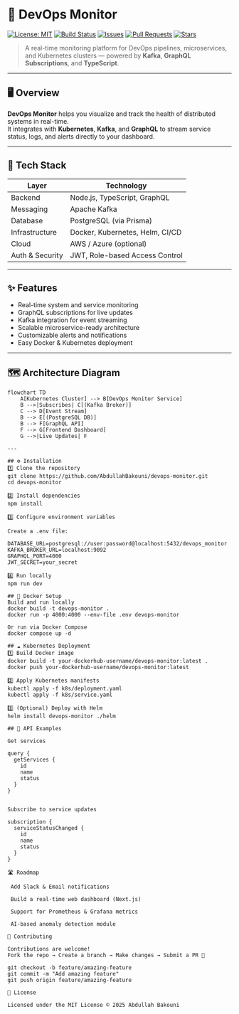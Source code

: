 # 🚀 DevOps Monitor

[![License: MIT](https://img.shields.io/badge/License-MIT-blue.svg)](#license)
[![Build Status](https://img.shields.io/github/actions/workflow/status/AbdullahBakouni/devops-monitor/ci.yml?branch=main)]()
[![Issues](https://img.shields.io/github/issues/AbdullahBakouni/devops-monitor)]()
[![Pull Requests](https://img.shields.io/github/issues-pr/AbdullahBakouni/devops-monitor)]()
[![Stars](https://img.shields.io/github/stars/AbdullahBakouni/devops-monitor?style=social)]()

> A real-time monitoring platform for DevOps pipelines, microservices, and Kubernetes clusters — powered by **Kafka**, **GraphQL Subscriptions**, and **TypeScript**.

---

## 🖥️ Overview

**DevOps Monitor** helps you visualize and track the health of distributed systems in real-time.  
It integrates with **Kubernetes**, **Kafka**, and **GraphQL** to stream service status, logs, and alerts directly to your dashboard.

---

## 🧱 Tech Stack

| Layer | Technology |
|-------|-------------|
| Backend | Node.js, TypeScript, GraphQL |
| Messaging | Apache Kafka |
| Database | PostgreSQL (via Prisma) |
| Infrastructure | Docker, Kubernetes, Helm, CI/CD |
| Cloud | AWS / Azure (optional) |
| Auth & Security | JWT, Role-based Access Control |

---

## ✨ Features

- Real-time system and service monitoring  
- GraphQL subscriptions for live updates  
- Kafka integration for event streaming  
- Scalable microservice-ready architecture  
- Customizable alerts and notifications  
- Easy Docker & Kubernetes deployment  

---

## 🗺️ Architecture Diagram

```mermaid
flowchart TD
    A[Kubernetes Cluster] --> B[DevOps Monitor Service]
    B -->|Subscribes| C[(Kafka Broker)]
    C --> D[Event Stream]
    B --> E[(PostgreSQL DB)]
    B --> F[GraphQL API]
    F --> G[Frontend Dashboard]
    G -->|Live Updates| F

---

## ⚙️ Installation
1️⃣ Clone the repository
git clone https://github.com/AbdullahBakouni/devops-monitor.git
cd devops-monitor

2️⃣ Install dependencies
npm install

3️⃣ Configure environment variables

Create a .env file:

DATABASE_URL=postgresql://user:password@localhost:5432/devops_monitor
KAFKA_BROKER_URL=localhost:9092
GRAPHQL_PORT=4000
JWT_SECRET=your_secret

4️⃣ Run locally
npm run dev

## 🐳 Docker Setup
Build and run locally
docker build -t devops-monitor .
docker run -p 4000:4000 --env-file .env devops-monitor

Or run via Docker Compose
docker compose up -d

## ☁️ Kubernetes Deployment
1️⃣ Build Docker image
docker build -t your-dockerhub-username/devops-monitor:latest .
docker push your-dockerhub-username/devops-monitor:latest

2️⃣ Apply Kubernetes manifests
kubectl apply -f k8s/deployment.yaml
kubectl apply -f k8s/service.yaml

3️⃣ (Optional) Deploy with Helm
helm install devops-monitor ./helm

## 🧪 API Examples

Get services

query {
  getServices {
    id
    name
    status
  }
}


Subscribe to service updates

subscription {
  serviceStatusChanged {
    id
    name
    status
  }
}

🛣️ Roadmap

 Add Slack & Email notifications

 Build a real-time web dashboard (Next.js)

 Support for Prometheus & Grafana metrics

 AI-based anomaly detection module

🤝 Contributing

Contributions are welcome!
Fork the repo → Create a branch → Make changes → Submit a PR 🎉

git checkout -b feature/amazing-feature
git commit -m "Add amazing feature"
git push origin feature/amazing-feature

📜 License

Licensed under the MIT License © 2025 Abdullah Bakouni
